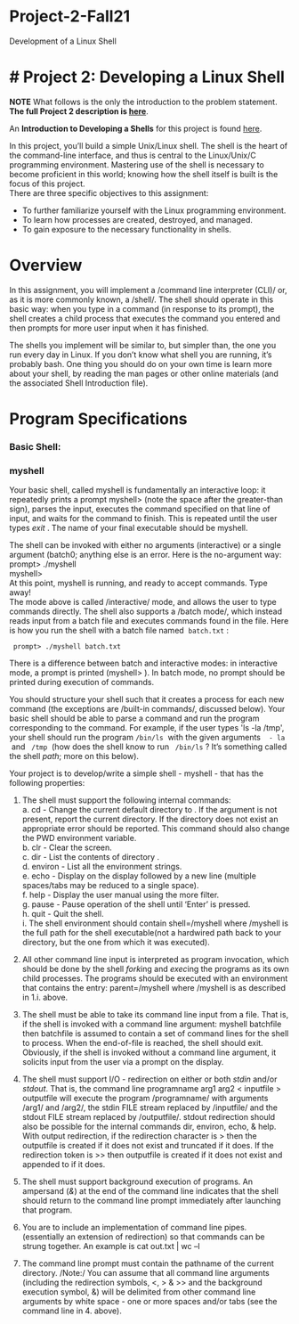 # Project-2-Fall21
Development of a Linux Shell

# # Project 2: Developing a Linux Shell
**NOTE** What follows is the only the introduction to the problem statement.  
**The full Project 2 description is [here](https://github.com/CIS-3207/Project-2-Fall21/blob/main/Project%202%20Developing%20a%20Linux%20Shell.pdf)**.   

An **Introduction to Developing a Shells** for this project is found [here](https://github.com/CIS-3207/Project-2-Fall21/blob/main/3207%20Introduction%20to%20Developing%20a%20Linux%20Shell.pdf).  

In this project, you’ll build a simple Unix/Linux shell. The shell is the heart of the command-line interface, and thus is central to the Linux/Unix/C programming environment. Mastering use of the shell is necessary to become proficient in this world; knowing how the shell itself is built is the focus of this project.  
There are three specific objectives to this assignment:
- To further familiarize yourself with the Linux programming environment.
- To learn how processes are created, destroyed, and managed.
- To gain exposure to the necessary functionality in shells.
# Overview
In this assignment, you will implement a /command line interpreter (CLI)/ or, as it is more commonly known, a /shell/. The shell should operate in this basic way: when you type in a command (in response to its prompt), the shell creates a child process that executes the command you entered and then prompts for more user input when it has finished.  

The shells you implement will be similar to, but simpler than, the one you run every day in Linux. If you don’t know what shell you are running, it’s probably bash. One thing you should do on your own time is learn more about your shell, by reading the man pages or other online materials (and the associated Shell Introduction file).  
# Program Specifications
### Basic Shell:

### myshell  

Your basic shell, called myshell is fundamentally an interactive loop: it repeatedly prints a prompt myshell>  (note the space after the greater-than sign), parses the input, executes the command specified on that line of input, and waits for the command to finish. This is repeated until the user types *exit*
. The name of your final executable should be myshell.  

The shell can be invoked with either no arguments (interactive) or a single argument (batch0; anything else is an error. Here is the no-argument way:  
prompt> ./myshell  
myshell>   
At this point, myshell is running, and ready to accept commands. Type away!  
The mode above is called /interactive/ mode, and allows the user to type commands directly. The shell also supports a /batch mode/, which instead reads input from a batch file and executes commands found in the file. Here is how you run the shell with a batch file named  `batch.txt`
:  

` prompt> ./myshell batch.txt`  

There is a difference between batch and interactive modes: in interactive mode, a prompt is printed (myshell> ). In batch mode, no prompt should be printed during execution of commands.  

You should structure your shell such that it creates a process for each new command (the exceptions are /built-in commands/, discussed below). Your basic shell should be able to parse a command and run the program corresponding to the command. For example, if the user types 'ls -la /tmp', your shell should run the program `/bin/ls`
 with the given arguments
 ` - la`
 and ` /tmp`
 (how does the shell know to run ` /bin/ls`
? It’s something called the shell *path*; more on this below).  

Your project is to develop/write a simple shell - myshell - that has the following properties:   
1.  The shell must support the following internal commands:  
a. cd <directory> - Change the current default directory to 
<directory>. If the <directory> argument is not present, report the current directory. If the directory does not exist an appropriate error should be reported. This command should also change the PWD environment variable.  
b. clr - Clear the screen.  
c. dir <directory> - List the contents of directory <directory>.  
d. environ - List all the environment strings.  
e. echo <comment> - Display  <comment> on the display followed by a new line (multiple spaces/tabs may be reduced to a single space).  
f. help - Display the user manual using the more filter.   
g. pause - Pause operation of the shell until ‘Enter’ is pressed.  
h. quit - Quit the shell.  
i. The shell environment should contain shell=<pathname>/myshell where <pathname>/myshell is the full path for the shell executable(not a hardwired path back to your directory, but the one from which it was executed).   

 2.   All other command line input is interpreted as program invocation, which should be done by the shell *fork*ing and *exec*ing the programs as its own child processes. The programs should be executed with an environment that contains the entry: parent=<pathname>/myshell where <pathname>/myshell is as described in 1.i. above.  
  
 3.   The shell must be able to take its command line input from a file. That is, if the shell is invoked with a command line argument: 
  myshell batchfile
then batchfile is assumed to contain a set of command lines for the shell to process. When the end-of-file is reached, the shell should exit. Obviously, if the shell is invoked without a command line argument, it solicits input from the user via a prompt on the display. 
  
 4. The shell must support I/O - redirection on either or both  *stdin* and/or *stdout*. That is, the command line
   programname arg1 arg2 < inputfile > outputfile
will execute the program /programname/ with arguments /arg1/ and /arg2/, the stdin FILE stream replaced by /inputfile/ and the stdout FILE stream replaced by /outputfile/. 
 stdout redirection should also be possible for the internal commands 
dir,  environ, echo, & help. 
With output redirection, if the redirection character is > then the outputfile is created if it does not exist and truncated if it does. If the redirection token is >> then outputfile is created if it does not exist and appended to if it does.  

 5. The shell must support background execution of programs. An ampersand (*&*) at the end of the command line indicates that the shell should return to the command line prompt immediately after launching that program.   
 
6. You are to include an implementation of command line pipes. (essentially an extension of redirection) so that commands can be strung together. An example is 
cat out.txt | wc –l  

7. The command line prompt must contain the pathname of the current directory.
/Note:/ You can assume that all command line arguments (including the redirection symbols, <, > & >> and the background execution symbol, &) will be delimited from other command line arguments by white space - one or more spaces and/or tabs (see the command line in 4. above).
